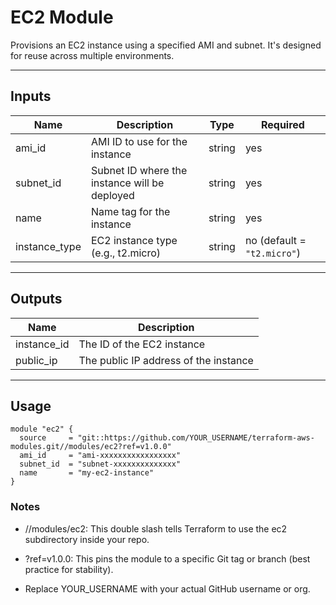 # EC2 Module

Provisions an EC2 instance using a specified AMI and subnet. It's designed for reuse across multiple environments.

---

## Inputs

| Name       | Description                                       | Type     | Required |
|------------|---------------------------------------------------|----------|----------|
| ami_id     | AMI ID to use for the instance                    | string   | yes      |
| subnet_id  | Subnet ID where the instance will be deployed     | string   | yes      |
| name       | Name tag for the instance                         | string   | yes      |
| instance_type | EC2 instance type (e.g., t2.micro)             | string   | no (default = `"t2.micro"`) |

---

## Outputs

| Name           | Description                            |
|----------------|----------------------------------------|
| instance_id    | The ID of the EC2 instance             |
| public_ip      | The public IP address of the instance  |

---

## Usage

```hcl
module "ec2" {
  source     = "git::https://github.com/YOUR_USERNAME/terraform-aws-modules.git//modules/ec2?ref=v1.0.0"
  ami_id     = "ami-xxxxxxxxxxxxxxxxx"
  subnet_id  = "subnet-xxxxxxxxxxxxxx"
  name       = "my-ec2-instance"
}
```

### Notes

- //modules/ec2: This double slash tells Terraform to use the ec2 subdirectory inside your repo.

- ?ref=v1.0.0: This pins the module to a specific Git tag or branch (best practice for stability).

- Replace YOUR_USERNAME with your actual GitHub username or org.